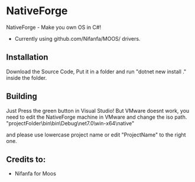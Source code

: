 # NativeForge
NativeForge - Make you own OS in C#!
- Currently using github.com/Nifanfa/MOOS/ drivers.

## Installation
Download the Source Code, Put it in a folder and run "dotnet new install ." inside the folder.

## Building
Just Press the green button in Visual Studio! 
But VMware doesnt work, you need to edit the NativeForge machine in VMware and change the iso path.
"projectFolder\bin\bin\Debug\net7.0\win-x64\native\"

and please use lowercase project name or edit "<IlcSystemModule>ProjectName</IlcSystemModule>" to the right one.



## Credits to:
- Nifanfa for Moos
